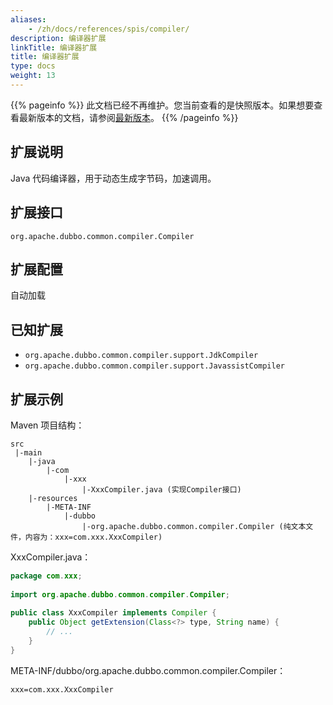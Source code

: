 ```yaml
---
aliases:
    - /zh/docs/references/spis/compiler/
description: 编译器扩展
linkTitle: 编译器扩展
title: 编译器扩展
type: docs
weight: 13
---
```



{{% pageinfo %}} 此文档已经不再维护。您当前查看的是快照版本。如果想要查看最新版本的文档，请参阅[最新版本](/zh-cn/docs3-v2/java-sdk/reference-manual/spi/description/compiler/)。
{{% /pageinfo %}}

## 扩展说明

Java 代码编译器，用于动态生成字节码，加速调用。

## 扩展接口

`org.apache.dubbo.common.compiler.Compiler`

## 扩展配置

自动加载

## 已知扩展

* `org.apache.dubbo.common.compiler.support.JdkCompiler`
* `org.apache.dubbo.common.compiler.support.JavassistCompiler`

## 扩展示例

Maven 项目结构：

```
src
 |-main
    |-java
        |-com
            |-xxx
                |-XxxCompiler.java (实现Compiler接口)
    |-resources
        |-META-INF
            |-dubbo
                |-org.apache.dubbo.common.compiler.Compiler (纯文本文件，内容为：xxx=com.xxx.XxxCompiler)
```

XxxCompiler.java：

```java
package com.xxx;
 
import org.apache.dubbo.common.compiler.Compiler;
 
public class XxxCompiler implements Compiler {
    public Object getExtension(Class<?> type, String name) {
        // ...
    }
}
```

META-INF/dubbo/org.apache.dubbo.common.compiler.Compiler：

```properties
xxx=com.xxx.XxxCompiler
```